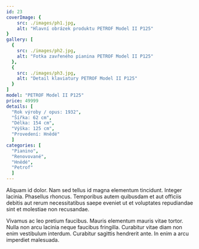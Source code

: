 ```yaml
---
id: 23
coverImage: {
    src: ./images/ph1.jpg,
    alt: "Hlavní obrázek produktu PETROF Model II P125"
}
gallery: [
  {
    src: ./images/ph2.jpg,
    alt: "Fotka zavřeného pianina PETROF Model II P125"
  },
  {
    src: ./images/ph3.jpg,
    alt: "Detail klaviatury PETROF Model II P125"
  }
]
model: "PETROF Model II P125"
price: 49999
details: [
  "Rok výroby / opus: 1932",
  "Šířka: 62 cm",
  "Délka: 154 cm",
  "Výška: 125 cm",
  "Provedení: Hnědé"
  ]
categories: [
  "Pianino",
  "Renovované",
  "Hnědé",
  "Petrof"
  ]
---
```


Aliquam id dolor. Nam sed tellus id magna elementum tincidunt. Integer lacinia. Phasellus rhoncus. Temporibus autem quibusdam et aut officiis debitis aut rerum necessitatibus saepe eveniet ut et voluptates repudiandae sint et molestiae non recusandae.

Vivamus ac leo pretium faucibus. Mauris elementum mauris vitae tortor. Nulla non arcu lacinia neque faucibus fringilla. Curabitur vitae diam non enim vestibulum interdum. Curabitur sagittis hendrerit ante. In enim a arcu imperdiet malesuada.